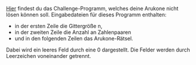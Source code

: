 [Hier](arukone.bwinf.de) findest du das Challenge-Programm, welches deine Arukone nicht lösen können soll. Eingabedateien für dieses Programm enthalten:

- in der ersten Zeile die Gittergröße n,
- in der zweiten Zeile die Anzahl an Zahlenpaaren
- und in den folgenden Zeilen das Arukone-Rätsel. 

Dabei wird ein leeres Feld durch eine 0 dargestellt. Die Felder werden durch Leerzeichen voneinander getrennt.